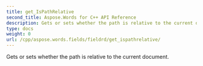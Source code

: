 ```yaml
---
title: get_IsPathRelative
second_title: Aspose.Words for C++ API Reference
description: Gets or sets whether the path is relative to the current document. 
type: docs
weight: 0
url: /cpp/aspose.words.fields/fieldrd/get_ispathrelative/
---
```


Gets or sets whether the path is relative to the current document. 

